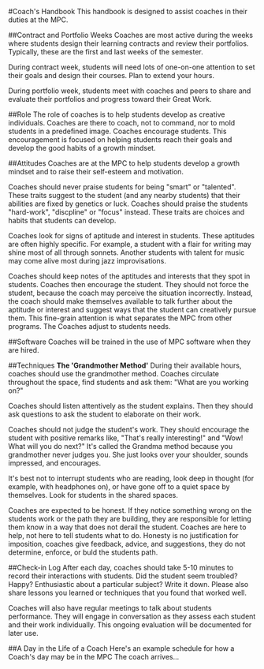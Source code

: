 #Coach's Handbook
This handbook is designed to assist coaches in their duties at the MPC.

##Contract and Portfolio Weeks
Coaches are most active during the weeks where students design their learning contracts and review their portfolios. Typically, these are the first and last weeks of the semester.

During contract week, students will need lots of one-on-one attention to set their goals and design their courses. Plan to extend your hours.

During portfolio week, students meet with coaches and peers to share and evaluate their portfolios and progress toward their Great Work.

##Role
The role of coaches is to help students develop as creative individuals. Coaches are there to coach, not to command, nor to mold students in a predefined image. Coaches encourage students. This encouragement is focused on helping students reach their goals and develop the good habits of a growth mindset.

##Attitudes
Coaches are at the MPC to help students develop a growth mindset and to raise their self-esteem and motivation.

Coaches should never praise students for being "smart" or "talented". These traits suggest to the student (and any nearby students) that their abilities are fixed by genetics or luck. Coaches should praise the students "hard-work", "discpline" or "focus" instead. These traits are choices and habits that students can develop.

Coaches look for signs of aptitude and interest in students. These aptitudes are often highly specific. For example, a student with a flair for writing may shine most of all through sonnets. Another students with talent for music may come alive most during jazz improvisations.

Coaches should keep notes of the aptitudes and interests that they spot in students. Coaches then encourage the student. They should not force the student, because the coach may perceive the situation incorrectly. Instead, the coach should make themselves available to talk further about the aptitude or interest and suggest ways that the student can creatively pursue them. This fine-grain attention is what separates the MPC from other programs. The Coaches adjust to students needs. 

##Software
Coaches will be trained in the use of MPC software when they are hired.

##Techniques
<b>The 'Grandmother Method'</b>
During their available hours, coaches should use the grandmother method. Coaches circulate throughout the space, find students and ask them: "What are you working on?"

Coaches should listen attentively as the student explains. Then they should ask questions to ask the student to elaborate on their work.

Coaches should not judge the student's work. They should encourage the student with positive remarks like, "That's really interesting!" and "Wow! What will you do next?" It's called the Grandma method because you grandmother never judges you. She just looks over your shoulder, sounds impressed, and encourages.

It's best not to interrupt students who are reading, look deep in thought (for example, with headphones on), or have gone off to a quiet space by themselves. Look for students in the shared spaces.

Coaches are expected to be honest. If they notice something wrong on the students work or the path they are building, they are responsible for letting them know in a way that does not derail the student. Coaches are here to help, not here to tell students what to do. Honesty is no justification for imposition, coaches give feedback, advice, and suggestions, they do not determine, enforce, or buld the students path. 

##Check-in Log
After each day, coaches should take 5-10 minutes to record their interactions with students. Did the student seem troubled? Happy? Enthusiastic about a particular subject? Write it down. Please also share lessons you learned or techniques that you found that worked well.

Coaches will also have regular meetings to talk about students performance. They will engage in conversation as they assess each student and their work individually. This ongoing evaluation will be documented for later use. 

##A Day in the Life of a Coach
Here's an example schedule for how a Coach's day may be in the MPC
The coach arrives...

